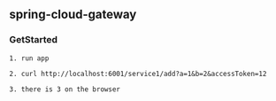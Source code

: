 ## spring-cloud-gateway

### GetStarted
```
1. run app

2. curl http://localhost:6001/service1/add?a=1&b=2&accessToken=12

3. there is 3 on the browser
```